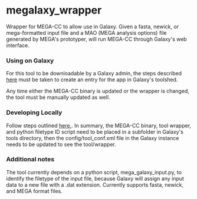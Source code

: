 # megalaxy_wrapper

Wrapper for MEGA-CC to allow use in Galaxy. Given a fasta, newick, or mega-formatted input file and a MAO (MEGA analysis options) file generated by MEGA's prototyper, will run MEGA-CC through Galaxy's web interface.

### Using on Galaxy

For this tool to be downloadable by a Galaxy admin, the steps described [here](https://galaxyproject.org/toolshed/publish-tool/) must be taken to create an entry for the app in Galaxy's toolshed.

Any time either the MEGA-CC binary is updated or the wrapper is changed, the tool must be manually updated as well. 

### Developing Locally

Follow steps outlined [here.](https://galaxyproject.org/admin/tools/add-tool-tutorial/). In summary, the MEGA-CC binary, tool wrapper, and python filetype ID script need to be placed in a subfolder in Galaxy's tools directory, then the config/tool_conf.xml file in the Galaxy instance needs to be updated to see the tool/wrapper. 

### Additional notes

The tool currently depends on a python script, mega_galaxy_input.py, to identify the filetype of the input file, because Galaxy will assign any input data to a new file with a .dat extension. Currently supports fasta, newick, and MEGA format files. 

